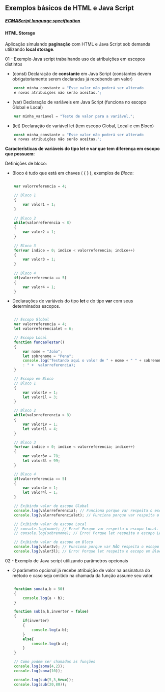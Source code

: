 ## Exemplos básicos de HTML e Java Script

##### [ECMAScript language specification](https://www.ecma-international.org)<br/>

#### HTML Storage
Aplicação simulando **paginação** com HTML e Java Script sob demanda utilizando **local storage**.

01 - Exemplo Java script trabalhando uso de atribuições em escopos distintos

- (const) Declaração de **constante** em Java Script (constantes devem obrigatoriamente serem declaradas já recebendo um valor)
```javascript
	const minha_constante = "Esse valor não poderá ser alterado 
	e novas atribuições não serão aceitas.";
```

- (var) Declaração de variáveis em Java Script (funciona no escopo Global e Local)
```javascript
	var minha_variavel = "Teste de valor para a variável.";
```

- (let) Declaração de variável let (tem escopo Global, Local e em Bloco)
```javascript
	const minha_constante = "Esse valor não poderá ser alterado 
	e novas atribuições não serão aceitas.";
```

**Características de variáveis do tipo **let** e **var** que tem diferença em escopo que possuem:**

Definições de bloco:

- Bloco é tudo que está em chaves ( { } ), exemplos de *Bloco*:
```javascript

	var valorreferencia = 4;

	// Bloco 1
	{
		var valor1 = 1;
	}
	
	// Bloco 2	
	while(valorreferencia < 8)
	{
		var valor2 = 1;
	}
	
	// Bloco 3	
	for(var indice = 0; indice < valorreferencia; indice++)
	{
		var valor3 = 1;
	}
	
	// Bloco 4
	if(valorreferencia == 5)
	{
		var valor4 = 1;
	}
```

- Declarações de variáveis do tipo **let** e do tipo **var** com seus determinados escopos.
```javascript

	// Escopo Global
	var valorreferencia = 4; 
	let valorreferencialet = 6;

	// Escopo Local
	function funcaoTestar()
	{
		var nome = "João";
		let sobrenome = "Pena";
		console.log("Testando aqui o valor de " + nome + " " + sobrenome + "
		: " +  valorreferencia);
	}

	// Escopo em Bloco
	// Bloco 1
	{
		var valor1v = 1;
		let valor1l = 3;
	}

	// Bloco 2	
	while(valorreferencia > 8)
	{
		var valor1v = 1;
		let valor1l = 4;
	}

	// Bloco 3	
	for(var indice = 0; indice < valorreferencia; indice++)
	{
		var valor3v = 78;
		let valor3l = 99;
	}

	// Bloco 4
	if(valorreferencia == 5)
	{
		var valor4v = 1;
		let valor4l = 1;
	}

	// Exibindo valor de escopo Global
	console.log(valorreferencia); // Funciona porque var respeita o escopo Global.
	console.log(valorreferencialet); // Funciona porque var respeita o escopo Global.

	// Exibindo valor de escopo Local
	// console.log(nome); // Erro! Porque var respeita o escopo Local.
	// console.log(sobrenome); // Erro! Porque let respeita o escopo Local.

	// Exibindo valor de escopo em Bloco
	console.log(valor3v); // Funciona porque var NÃO respeita o escopo em Bloco!
	console.log(valor3l); // Erro! Porque let respeita o escopo em Bloco!	
```

02 - Exemplo de Java script utilizando parâmetros opcionais

- O parâmetro opcional já recebe atribuição de valor na assinatura do método e caso seja omitido na chamada da função assume seu valor.
```javascript

	function soma(a,b = 50)
	{        
		console.log(a + b);
	}

	function sub(a,b,inverter = false)
	{
		if(inverter)
		{
			console.log(a-b);
		}
		else{
			console.log(b-a);
		}
	}

	// Como podem ser chamadas as funções 
	console.log(soma(4,2));
	console.log(soma(10));

	console.log(sub(5,3,true));
	console.log(sub(20,80));
```
